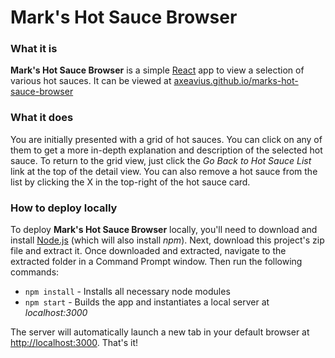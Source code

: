 # Mark's Hot Sauce Browser

### What it is

**Mark's Hot Sauce Browser** is a simple [React](https://reactjs.org) app to view a selection of various hot sauces. It can be viewed at [axeavius.github.io/marks-hot-sauce-browser](https://axeavius.github.io/marks-hot-sauce-browser/)

### What it does

You are initially presented with a grid of hot sauces. You can click on any of them to get a more in-depth explanation and description of the selected hot sauce. To return to the grid view, just click the *Go Back to Hot Sauce List* link at the top of the detail view. You can also remove a hot sauce from the list by clicking the X in the top-right of the hot sauce card.

### How to deploy locally

To deploy **Mark's Hot Sauce Browser** locally, you'll need to download and install [Node.js](https://nodejs.org/en) (which will also install *npm*). Next, download this project's zip file and extract it. Once downloaded and extracted, navigate to the extracted folder in a Command Prompt window. Then run the following commands:

  * `npm install` - Installs all necessary node modules
  * `npm start` - Builds the app and instantiates a local server at *localhost:3000*

The server will automatically launch a new tab in your default browser at [http://localhost:3000](http://localhost:3000). That's it!
